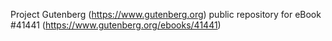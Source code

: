 Project Gutenberg (https://www.gutenberg.org) public repository for eBook #41441 (https://www.gutenberg.org/ebooks/41441)
